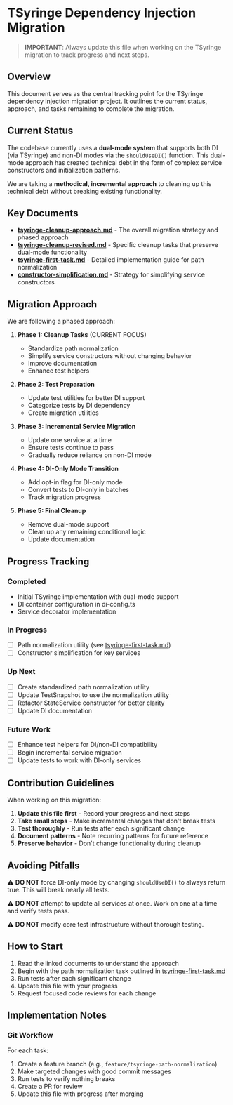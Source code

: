 # TSyringe Dependency Injection Migration

> **IMPORTANT**: Always update this file when working on the TSyringe migration to track progress and next steps.

## Overview

This document serves as the central tracking point for the TSyringe dependency injection migration project. It outlines the current status, approach, and tasks remaining to complete the migration.

## Current Status

The codebase currently uses a **dual-mode system** that supports both DI (via TSyringe) and non-DI modes via the `shouldUseDI()` function. This dual-mode approach has created technical debt in the form of complex service constructors and initialization patterns.

We are taking a **methodical, incremental approach** to cleaning up this technical debt without breaking existing functionality.

## Key Documents

* [**tsyringe-cleanup-approach.md**](./tsyringe-cleanup-approach.md) - The overall migration strategy and phased approach
* [**tsyringe-cleanup-revised.md**](./tsyringe-cleanup-revised.md) - Specific cleanup tasks that preserve dual-mode functionality
* [**tsyringe-first-task.md**](./tsyringe-first-task.md) - Detailed implementation guide for path normalization
* [**constructor-simplification.md**](./constructor-simplification.md) - Strategy for simplifying service constructors

## Migration Approach

We are following a phased approach:

1. **Phase 1: Cleanup Tasks** (CURRENT FOCUS)
   - Standardize path normalization
   - Simplify service constructors without changing behavior
   - Improve documentation
   - Enhance test helpers

2. **Phase 2: Test Preparation**
   - Update test utilities for better DI support
   - Categorize tests by DI dependency
   - Create migration utilities

3. **Phase 3: Incremental Service Migration**
   - Update one service at a time
   - Ensure tests continue to pass
   - Gradually reduce reliance on non-DI mode

4. **Phase 4: DI-Only Mode Transition**
   - Add opt-in flag for DI-only mode
   - Convert tests to DI-only in batches
   - Track migration progress

5. **Phase 5: Final Cleanup**
   - Remove dual-mode support
   - Clean up any remaining conditional logic
   - Update documentation

## Progress Tracking

### Completed
- Initial TSyringe implementation with dual-mode support
- DI container configuration in di-config.ts
- Service decorator implementation

### In Progress
- [ ] Path normalization utility (see [tsyringe-first-task.md](./tsyringe-first-task.md))
- [ ] Constructor simplification for key services

### Up Next
- [ ] Create standardized path normalization utility
- [ ] Update TestSnapshot to use the normalization utility
- [ ] Refactor StateService constructor for better clarity
- [ ] Update DI documentation

### Future Work
- [ ] Enhance test helpers for DI/non-DI compatibility
- [ ] Begin incremental service migration
- [ ] Update tests to work with DI-only services

## Contribution Guidelines

When working on this migration:

1. **Update this file first** - Record your progress and next steps
2. **Take small steps** - Make incremental changes that don't break tests
3. **Test thoroughly** - Run tests after each significant change
4. **Document patterns** - Note recurring patterns for future reference
5. **Preserve behavior** - Don't change functionality during cleanup

## Avoiding Pitfalls

⚠️ **DO NOT** force DI-only mode by changing `shouldUseDI()` to always return true. This will break nearly all tests.

⚠️ **DO NOT** attempt to update all services at once. Work on one at a time and verify tests pass.

⚠️ **DO NOT** modify core test infrastructure without thorough testing.

## How to Start

1. Read the linked documents to understand the approach
2. Begin with the path normalization task outlined in [tsyringe-first-task.md](./tsyringe-first-task.md)
3. Run tests after each significant change
4. Update this file with your progress
5. Request focused code reviews for each change

## Implementation Notes

### Git Workflow

For each task:
1. Create a feature branch (e.g., `feature/tsyringe-path-normalization`)
2. Make targeted changes with good commit messages
3. Run tests to verify nothing breaks
4. Create a PR for review
5. Update this file with progress after merging